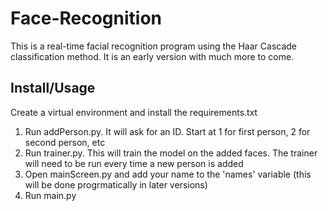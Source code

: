 # Face-Recognition
 
This is a real-time facial recognition program using the Haar Cascade classification method. It is an early version with much more to come. 

## Install/Usage

Create a virtual environment and install the requirements.txt

1) Run addPerson.py. It will ask for an ID. Start at 1 for first person, 2 for second person, etc
2) Run trainer.py. This will train the model on the added faces. The trainer will need to be run every time a new person is added
3) Open mainScreen.py and add your name to the 'names' variable (this will be done progrmatically in later versions)
4) Run main.py

